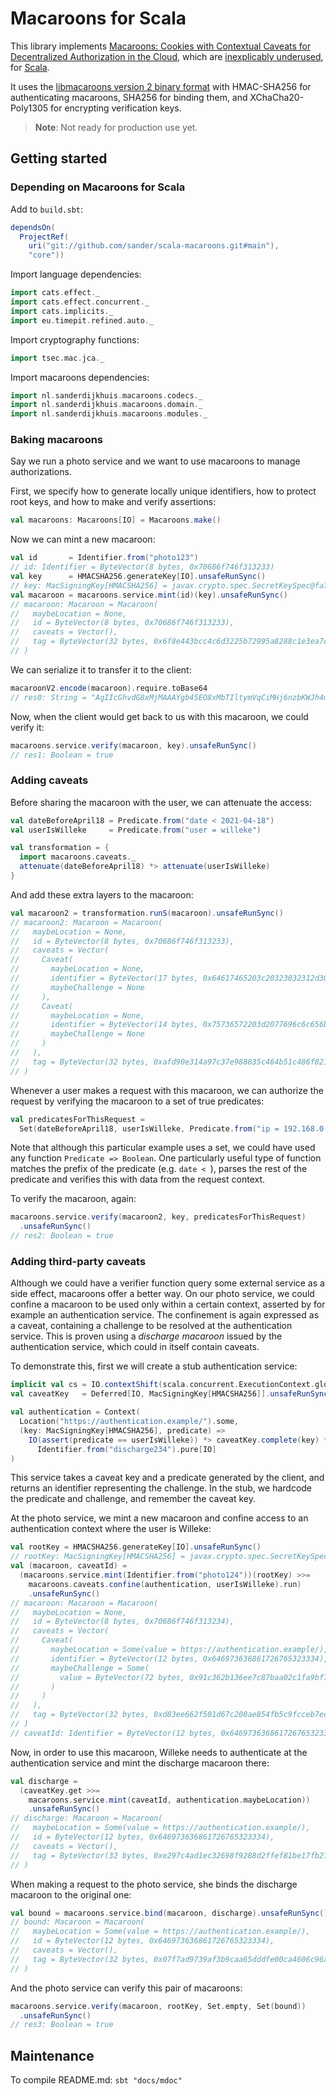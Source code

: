 # Macaroons for Scala

This library implements [Macaroons: Cookies with Contextual Caveats for Decentralized Authorization in the Cloud](https://research.google/pubs/pub41892/), which are [inexplicably underused](https://latacora.micro.blog/a-childs-garden/), for [Scala](https://www.scala-lang.org/).

It uses the [libmacaroons version 2 binary format](https://github.com/rescrv/libmacaroons/blob/master/doc/format.txt) with HMAC-SHA256 for authenticating macaroons, SHA256 for binding them, and XChaCha20-Poly1305 for encrypting verification keys.

> **Note**: Not ready for production use yet.

## Getting started

### Depending on Macaroons for Scala

Add to `build.sbt`:

```scala
dependsOn(
  ProjectRef(
    uri("git://github.com/sander/scala-macaroons.git#main"),
    "core"))
```

Import language dependencies:

```scala
import cats.effect._
import cats.effect.concurrent._
import cats.implicits._
import eu.timepit.refined.auto._
```

Import cryptography functions:

```scala
import tsec.mac.jca._
```

Import macaroons dependencies:

```scala
import nl.sanderdijkhuis.macaroons.codecs._
import nl.sanderdijkhuis.macaroons.domain._
import nl.sanderdijkhuis.macaroons.modules._
```

### Baking macaroons

Say we run a photo service and we want to use macaroons to manage authorizations.

First, we specify how to generate locally unique identifiers, how to protect root keys, and how to make and verify assertions:

```scala
val macaroons: Macaroons[IO] = Macaroons.make()
```

Now we can mint a new macaroon:

```scala
val id       = Identifier.from("photo123")
// id: Identifier = ByteVector(8 bytes, 0x70686f746f313233)
val key      = HMACSHA256.generateKey[IO].unsafeRunSync()
// key: MacSigningKey[HMACSHA256] = javax.crypto.spec.SecretKeySpec@fa77c966
val macaroon = macaroons.service.mint(id)(key).unsafeRunSync()
// macaroon: Macaroon = Macaroon(
//   maybeLocation = None,
//   id = ByteVector(8 bytes, 0x70686f746f313233),
//   caveats = Vector(),
//   tag = ByteVector(32 bytes, 0x6f8e443bcc4c6d3225b72995a8288c1e3ea7cdb296261e260728f01b1ef44f79)
// )
```

We can serialize it to transfer it to the client:

```scala
macaroonV2.encode(macaroon).require.toBase64
// res0: String = "AgIIcGhvdG8xMjMAAAYgb45EO8xMbTIltymVqCiMHj6nzbKWJh4mByjwGx70T3k="
```

Now, when the client would get back to us with this macaroon, we could verify it:

```scala
macaroons.service.verify(macaroon, key).unsafeRunSync()
// res1: Boolean = true
```

### Adding caveats

Before sharing the macaroon with the user, we can attenuate the access:

```scala
val dateBeforeApril18 = Predicate.from("date < 2021-04-18")
val userIsWilleke     = Predicate.from("user = willeke")

val transformation = {
  import macaroons.caveats._
  attenuate(dateBeforeApril18) *> attenuate(userIsWilleke)
}
```

And add these extra layers to the macaroon:

```scala
val macaroon2 = transformation.runS(macaroon).unsafeRunSync()
// macaroon2: Macaroon = Macaroon(
//   maybeLocation = None,
//   id = ByteVector(8 bytes, 0x70686f746f313233),
//   caveats = Vector(
//     Caveat(
//       maybeLocation = None,
//       identifier = ByteVector(17 bytes, 0x64617465203c20323032312d30342d3138),
//       maybeChallenge = None
//     ),
//     Caveat(
//       maybeLocation = None,
//       identifier = ByteVector(14 bytes, 0x75736572203d2077696c6c656b65),
//       maybeChallenge = None
//     )
//   ),
//   tag = ByteVector(32 bytes, 0xafd90e314a97c37e988835c464b51c486f82195adb3a235b99319dcb4376e860)
// )
```

Whenever a user makes a request with this macaroon, we can authorize the request by verifying the macaroon to a set of true predicates:

```scala
val predicatesForThisRequest =
  Set(dateBeforeApril18, userIsWilleke, Predicate.from("ip = 192.168.0.1"))
```

Note that although this particular example uses a set, we could have used any function `Predicate => Boolean`. One particularly useful type of function matches the prefix of the predicate (e.g. `date < `), parses the rest of the predicate and verifies this with data from the request context. 

To verify the macaroon, again:

```scala
macaroons.service.verify(macaroon2, key, predicatesForThisRequest)
  .unsafeRunSync()
// res2: Boolean = true
```

### Adding third-party caveats

Although we could have a verifier function query some external service as a side effect, macaroons offer a better way. On our photo service, we could confine a macaroon to be used only within a certain context, asserted by for example an authentication service. The confinement is again expressed as a caveat, containing a challenge to be resolved at the authentication service. This is proven using a *discharge macaroon* issued by the authentication service, which could in itself contain caveats.

To demonstrate this, first we will create a stub authentication service:

```scala
implicit val cs = IO.contextShift(scala.concurrent.ExecutionContext.global)
val caveatKey   = Deferred[IO, MacSigningKey[HMACSHA256]].unsafeRunSync()

val authentication = Context(
  Location("https://authentication.example/").some,
  (key: MacSigningKey[HMACSHA256], predicate) =>
    IO(assert(predicate == userIsWilleke)) *> caveatKey.complete(key) *>
      Identifier.from("discharge234").pure[IO]
)
```

This service takes a caveat key and a predicate generated by the client, and returns an identifier representing the challenge. In the stub, we hardcode the predicate and challenge, and remember the caveat key.

At the photo service, we mint a new macaroon and confine access to an authentication context where the user is Willeke:

```scala
val rootKey = HMACSHA256.generateKey[IO].unsafeRunSync()
// rootKey: MacSigningKey[HMACSHA256] = javax.crypto.spec.SecretKeySpec@fa77c81c
val (macaroon, caveatId) =
  (macaroons.service.mint(Identifier.from("photo124"))(rootKey) >>=
    macaroons.caveats.confine(authentication, userIsWilleke).run)
    .unsafeRunSync()
// macaroon: Macaroon = Macaroon(
//   maybeLocation = None,
//   id = ByteVector(8 bytes, 0x70686f746f313234),
//   caveats = Vector(
//     Caveat(
//       maybeLocation = Some(value = https://authentication.example/),
//       identifier = ByteVector(12 bytes, 0x646973636861726765323334),
//       maybeChallenge = Some(
//         value = ByteVector(72 bytes, 0x91c362b136ee7c87baa02c1fa9bf77deb15180206973f53ab61a91343e730a676028d610e77b0b86c2000425ba711fa367e20f1c28bce8aea3d12009003fbd42714103cb88a69583)
//       )
//     )
//   ),
//   tag = ByteVector(32 bytes, 0xd83ee662f501d67c200ae854fb5c9fcceb7ec60b5b82dd14e2beb3c61b48ead9)
// )
// caveatId: Identifier = ByteVector(12 bytes, 0x646973636861726765323334)
```

Now, in order to use this macaroon, Willeke needs to authenticate at the authentication service and mint the discharge macaroon there:

```scala
val discharge =
  (caveatKey.get >>=
    macaroons.service.mint(caveatId, authentication.maybeLocation))
    .unsafeRunSync()
// discharge: Macaroon = Macaroon(
//   maybeLocation = Some(value = https://authentication.example/),
//   id = ByteVector(12 bytes, 0x646973636861726765323334),
//   caveats = Vector(),
//   tag = ByteVector(32 bytes, 0xe297c4ad1ec32698f9288d2ffef81be17fb21f81a892f58858c006953ed81eb7)
// )
```

When making a request to the photo service, she binds the discharge macaroon to the original one:

```scala
val bound = macaroons.service.bind(macaroon, discharge).unsafeRunSync()
// bound: Macaroon = Macaroon(
//   maybeLocation = Some(value = https://authentication.example/),
//   id = ByteVector(12 bytes, 0x646973636861726765323334),
//   caveats = Vector(),
//   tag = ByteVector(32 bytes, 0x07f7ad9739af3b9caa65dddfe00ca4606c96aefa5ac6aeb33da8744479de3d74)
// )
```

And the photo service can verify this pair of macaroons:

```scala
macaroons.service.verify(macaroon, rootKey, Set.empty, Set(bound))
  .unsafeRunSync()
// res3: Boolean = true
```

## Maintenance

To compile README.md: `sbt "docs/mdoc"`

